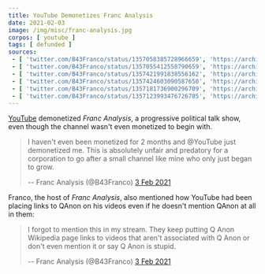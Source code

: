 ```yaml
---
title: YouTube Demonetizes Franc Analysis
date: 2021-02-03
image: /img/misc/franc-analysis.jpg
corpos: [ youtube ]
tags: [ defunded ]
sources:
 - [ 'twitter.com/B43Franco/status/1357058385728966659', 'https://archive.is/wip/LdroC' ]
 - [ 'twitter.com/B43Franco/status/1357055412558790659', 'https://archive.is/yblwS' ]
 - [ 'twitter.com/B43Franco/status/1357421991838556162', 'https://archive.is/o7SX5' ]
 - [ 'twitter.com/B43Franco/status/1357424603090587650', 'https://archive.is/qaxYM' ]
 - [ 'twitter.com/B43Franco/status/1357181736900296709', 'https://archive.is/PaEMk' ]
 - [ 'twitter.com/B43Franco/status/1357123993476726785', 'https://archive.is/ClZzE' ]
---
```


[YouTube](/youtube/) demonetized _Franc Analysis_, a progressive political talk
show, even though the channel wasn't even monetized to begin with.

> I haven't even been monetized for 2 months and @YouTube just demonetized me.
> This is absolutely unfair and predatory for a corporation to go after a small
> channel like mine who only just began to grow.
>
> -- Franc Analysis (@B43Franco) [3 Feb 2021](https://archive.is/LdroC)

Franco, the host of _Franc Analysis_, also mentioned how YouTube had been
placing links to QAnon on his videos even if he doesn't mention QAnon at all in
them:

> I forgot to mention this in my stream. They keep putting Q Anon Wikipedia
> page links to videos that aren't associated with Q Anon or don't even mention
> it or say Q Anon is stupid.
>
> -- Franc Analysis (@B43Franco) [3 Feb 2021](https://archive.is/yblwS)
